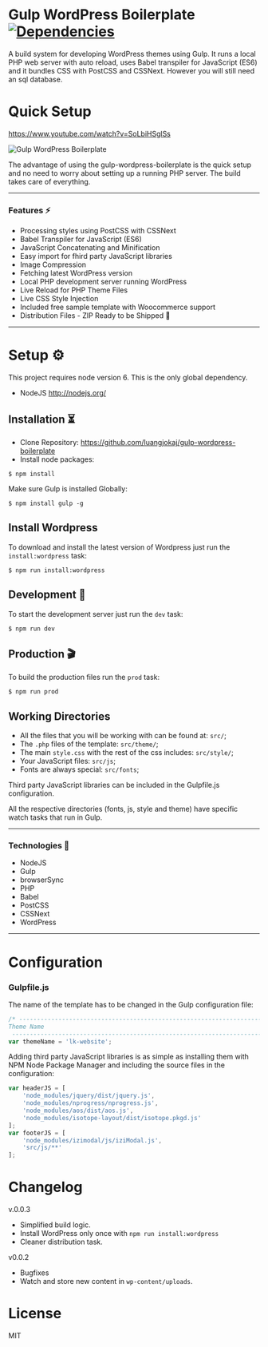 # Gulp WordPress Boilerplate [![Dependencies](https://david-dm.org/luangjokaj/gulp-wordpress-theme-builder/dev-status.svg)](https://david-dm.org/luangjokaj/gulp-wordpress-theme-builder?type=dev)

A build system for developing WordPress themes using Gulp. It runs a local PHP web server with auto reload, uses Babel transpiler for JavaScript (ES6) and it bundles CSS with PostCSS and CSSNext. However you will still need an sql database.

# Quick Setup
https://www.youtube.com/watch?v=SoLbiHSglSs

![Gulp WordPress Boilerplate](https://i.imgur.com/iTQAert.png)

The advantage of using the gulp-wordpress-boilerplate is the quick setup and no need to worry about setting up a running PHP server. The build takes care of everything.

___

### Features ⚡️
* Processing styles using PostCSS with CSSNext
* Babel Transpiler for JavaScript (ES6)
* JavaScript Concatenating and Minification
* Easy import for fhird party JavaScript libraries
* Image Compression
* Fetching latest WordPress version
* Local PHP development server running WordPress
* Live Reload for PHP Theme Files
* Live CSS Style Injection
* Included free sample template with Woocommerce support
* Distribution Files - ZIP Ready to be Shipped 🚀

___

# Setup ⚙️
This project requires node version 6. This is the only global dependency.
* NodeJS http://nodejs.org/

## Installation ⏳
* Clone Repository: https://github.com/luangjokaj/gulp-wordpress-boilerplate
* Install node packages:
```
$ npm install
```
Make sure Gulp is installed Globally:
```
$ npm install gulp -g
```
## Install Wordpress 
To download and install the latest version of Wordpress just run the `install:wordpress` task:
```
$ npm run install:wordpress
```
## Development 👾
To start the development server just run the `dev` task:
```
$ npm run dev
```

## Production 🎬
To build the production files run the `prod` task:
```
$ npm run prod
```

## Working Directories
* All the files that you will be working with can be found at: `src/`;
* The `.php` files of the template: `src/theme/`;
* The main `style.css` with the rest of the css includes: `src/style/`;
* Your JavaScript files: `src/js`;
* Fonts are always special: `src/fonts`;

Third party JavaScript libraries can be included in the Gulpfile.js configuration.

All the respective directories (fonts, js, style and theme) have specific watch tasks that run in Gulp.

___

### Technologies 🚀
* NodeJS
* Gulp
* browserSync
* PHP
* Babel
* PostCSS
* CSSNext
* WordPress

___

# Configuration

### Gulpfile.js

The name of the template has to be changed in the Gulp configuration file:

```javascript
/* -------------------------------------------------------------------------------------------------
Theme Name
 ------------------------------------------------------------------------------------------------- */
var themeName = 'lk-website';
```

Adding third party JavaScript libraries is as simple as installing them with NPM Node Package Manager and including the source files in the configuration:

```javascript
var headerJS = [
	'node_modules/jquery/dist/jquery.js',
	'node_modules/nprogress/nprogress.js',
	'node_modules/aos/dist/aos.js',
	'node_modules/isotope-layout/dist/isotope.pkgd.js'
];
var footerJS = [
	'node_modules/izimodal/js/iziModal.js',
	'src/js/**'
];
```

# Changelog

v.0.0.3
* Simplified build logic.
* Install WordPress only once with `npm run install:wordpress`
* Cleaner distribution task.

v0.0.2
* Bugfixes
* Watch and store new content in `wp-content/uploads`.

# License
MIT